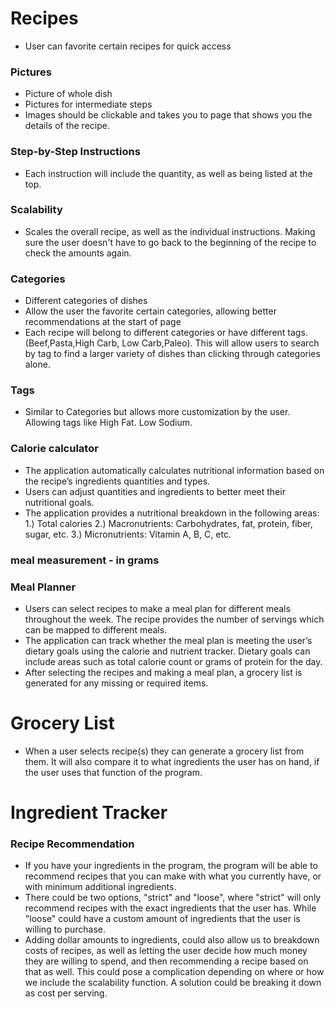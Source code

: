 # Recipes
- User can favorite certain recipes for quick access
### Pictures
- Picture of whole dish
- Pictures for intermediate steps
-  Images should be clickable and takes you to page that shows you the details of the recipe.

### Step-by-Step Instructions
- Each instruction will include the quantity, as well as being listed at the top.

### Scalability
- Scales the overall recipe, as well as the individual instructions. Making sure the user
doesn't have to go back to the beginning of the recipe to check the amounts again.

### Categories
- Different categories of dishes
- Allow the user the favorite certain categories, allowing better recommendations at the start of page
- Each recipe will belong to different categories or have different tags. (Beef,Pasta,High Carb, Low Carb,Paleo).
This will allow users to search by tag to find a larger variety of dishes than clicking through categories alone.

### Tags
- Similar to Categories but allows more customization by the user. Allowing tags like High Fat. Low Sodium.

### Calorie calculator
- The application automatically calculates nutritional information based on the recipe’s ingredients quantities and types.
- Users can adjust quantities and ingredients to better meet their nutritional goals.
- The application provides a nutritional breakdown in the following areas: 1.) Total calories 2.) Macronutrients: Carbohydrates, fat, protein, fiber, sugar, etc. 3.) Micronutrients: Vitamin A, B, C, etc.

### meal measurement - in grams

### Meal Planner
-	Users can select recipes to make a meal plan for different meals throughout the week. The recipe provides the number of servings which can be mapped to different meals. 
-	The application can track whether the meal plan is meeting the user’s dietary goals using the calorie and nutrient tracker. Dietary goals can include areas such as total calorie count or grams of protein for the day. 
-	After selecting the recipes and making a meal plan, a grocery list is generated for any missing or required items.

# Grocery List
-   When a user selects recipe(s) they can generate a grocery list from them. It will also compare it to what ingredients 
    the user has on hand, if the user uses that function of the program.

# Ingredient Tracker

### Recipe Recommendation
- If you have your ingredients in the program, the program will be able to recommend recipes that you can make
with what you currently have, or with minimum additional ingredients.
- There could be two options, "strict" and "loose", where "strict" will only recommend recipes with the exact
ingredients that the user has. While "loose" could have a custom amount of ingredients that the user is willing
to purchase.
- Adding dollar amounts to ingredients, could also allow us to breakdown costs of recipes, as well as letting
the user decide how much money they are willing to spend, and then recommending a recipe based on that as well.
This could pose a complication depending on where or how we include the scalability function. A solution could
be breaking it down as cost per serving.
